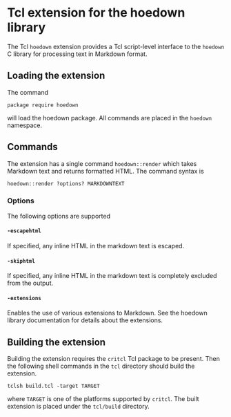 # Tcl extension for the hoedown library

The Tcl `hoedown` extension provides a Tcl script-level interface
to the `hoedown` C library for processing text in Markdown format.

## Loading the extension

The command

    package require hoedown

will load the hoedown package. All commands are placed in the `hoedown`
namespace.

## Commands

The extension has a single command `hoedown::render` which takes
Markdown text and returns formatted HTML. The command syntax is

    hoedown::render ?options? MARKDOWNTEXT

### Options

The following options are supported

#### `-escapehtml`

If specified, any inline HTML in the markdown text is escaped.

#### `-skiphtml`

If specified, any inline HTML in the markdown text is completely excluded
from the output.

#### `-extensions`

Enables the use of various extensions to Markdown. See the hoedown
library documentation for details about the extensions.

## Building the extension

Building the extension requires the `critcl` Tcl package to be present.
Then the following shell commands in the `tcl` directory should build 
the extension.

    tclsh build.tcl -target TARGET

where `TARGET` is one of the platforms supported by `critcl`. The built
extension is placed under the `tcl/build` directory.
